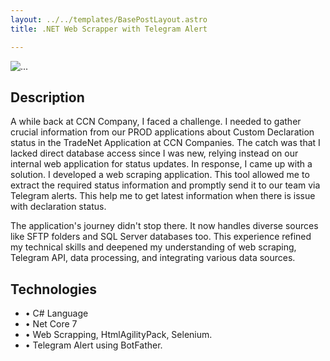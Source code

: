 ```yaml
---
layout: ../../templates/BasePostLayout.astro
title: .NET Web Scrapper with Telegram Alert

---
```




<div class="w-75 mx-auto mb-3">
    <img src="/portofolio/assets/web-scrapping.png" class="d-block w-100" alt="...">
</div>

## Description

A while back at CCN Company, I faced a challenge. I needed to gather crucial information from our PROD applications about Custom Declaration status in the TradeNet Application at CCN Companies. The catch was that I lacked direct database access since I was new, relying instead on our internal web application for status updates.
In response, I came up with a solution. I developed a web scraping application. This tool allowed me to extract the required status information and promptly send it to our team via Telegram alerts. This help me to get latest information when there is issue with declaration status.

The application's journey didn't stop there. It now handles diverse sources like SFTP folders and SQL Server databases too.
This experience refined my technical skills and deepened my understanding of web scraping, Telegram API, data processing, and integrating various data sources. 


## Technologies

- • C# Language
- • Net Core 7
- • Web Scrapping, HtmlAgilityPack, Selenium.
- • Telegram Alert using BotFather.


